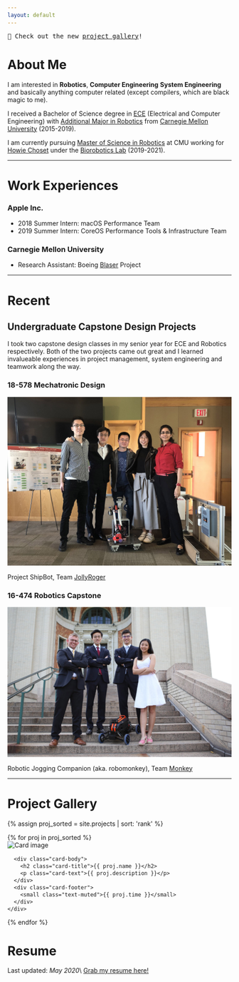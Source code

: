 ```yaml
---
layout: default
---
```


<pre class="highlight">
🔔 Check out the new <a href="#projgallery">project gallery</a>!
</pre>

# About Me

I am interested in **Robotics**, **Computer Engineering**
**System Engineering** and basically anything computer related
(except compilers, which are black magic to me).

I received a Bachelor of Science degree in [ECE][ece_link]
(Electrical and Computer Engineering) with
[Additional Major in Robotics][robo_major_link] from
[Carnegie Mellon University][cmu_link] (2015-2019).

I am currently pursuing [Master of Science in Robotics][msr_link] at CMU working
for [Howie Choset][howie_choset] under the [Biorobotics Lab][bio_link]
(2019-2021).

* * *

# Work Experiences

### Apple Inc.
* 2018 Summer Intern: macOS Performance Team
* 2019 Summer Intern: CoreOS Performance Tools & Infrastructure Team

### Carnegie Mellon University
* Research Assistant: Boeing [Blaser][blaser] Project

* * *

# Recent

## Undergraduate Capstone Design Projects

I took two capstone design classes in my senior year for ECE and Robotics
respectively. Both of the two projects came out great and I learned invalueable
experiences in project management, system engineering and teamwork along the
way.

### 18-578 Mechatronic Design

![Team JollyRoger](/assets/img/2019/capstone/jolly_roger_team.jpeg)

Project ShipBot, Team [JollyRoger][jolly_roger]

### 16-474 Robotics Capstone

![Team Monkey](/assets/img/2019/capstone/monkey_team.jpeg)

Robotic Jogging Companion (aka. robomonkey), Team [Monkey][robo_monkey]

<a name="projgallery"></a>
* * *

# Project Gallery

{% assign proj_sorted = site.projects | sort: 'rank' %}
<div class="card-group">
  {% for proj in proj_sorted %}
    <div class="card"  onclick="location.href='{{ proj.url }}';" style="cursor: pointer;">
      <img class="card-img-top" src="{{ proj.thumbnail }}" alt="Card image">

      <div class="card-body">
        <h2 class="card-title">{{ proj.name }}</h2>
        <p class="card-text">{{ proj.description }}</p>
      </div>
      <div class="card-footer">
        <small class="text-muted">{{ proj.time }}</small>
      </div>
    </div>
  {% endfor %}
</div>

# Resume
Last updated: *May 2020*\\
[Grab my resume here!][resume_link]

[ece_link]: https://www.ece.cmu.edu
[robo_major_link]: https://www.ri.cmu.edu/education/academic-programs/undergraduate-options/
[cmu_link]: https://www.cmu.edu
[howie_choset]: https://en.wikipedia.org/wiki/Howie_Choset
[msr_link]: https://www.ri.cmu.edu/education/academic-programs/master-of-science-robotics/
[bio_link]: http://biorobotics.ri.cmu.edu/index.php
[blaser]: http://biorobotics.ri.cmu.edu/research/ConfinedSpacePerception.php
[jolly_roger]: https://sites.google.com/view/cmu-jollyroger
[robo_monkey]: https://www.youtube.com/watch?v=4T_pGsnyUNg

[resume_link]: /assets/files/Haowen_Shi_Resume_S20.pdf
